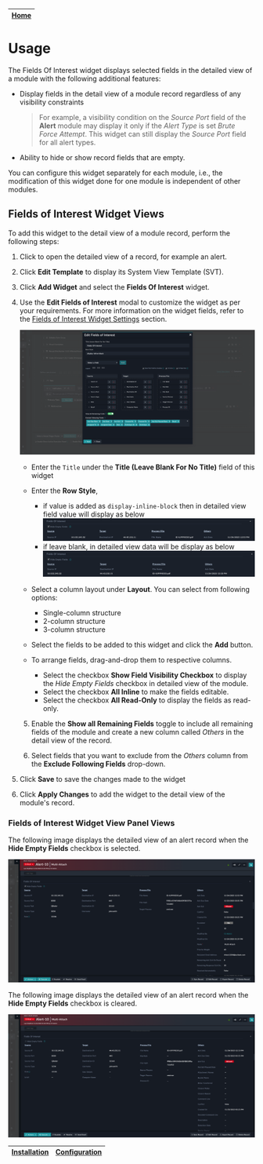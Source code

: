 | [Home](../README.md) |
|----------------------|

# Usage

The Fields Of Interest widget displays selected fields in the detailed view of a module with the following additional features:

- Display fields in the detail view of a module record regardless of any visibility constraints

   >For example, a visibility condition on the *Source Port* field of the **Alert** module may display it only if the *Alert Type* is set *Brute Force Attempt*. This widget can still display the *Source Port* field for all alert types.

- Ability to hide or show record fields that are empty.

You can configure this widget separately for each module, i.e., the modification of this widget done for one module is independent of other modules.

## Fields of Interest Widget Views

To add this widget to the detail view of a module record, perform the following steps:

1. Click to open the detailed view of a record, for example an alert.

2. Click **Edit Template** to display its System View Template (SVT).

3. Click **Add Widget** and select the **Fields Of Interest** widget.

4. Use the **Edit Fields of Interest** modal to customize the widget as per your requirements. For more information on the widget fields, refer to the [Fields of Interest Widget Settings](./setup.md#fields-of-interest-widget-settings) section.

   ![](./media/edit-fields-of-interest.png)

   - Enter the `Title` under the **Title (Leave Blank For No Title)** field of this widget

   - Enter the **Row Style**, 
      - if value is added as `display-inline-block` then in detailed view field value will display as below
      ![](./media/detailed-view-inline.png)
      - if leave blank, in detailed view data will be display as below
      ![](./media/detailed-view-no-inline.png)
    
   - Select a column layout under **Layout**. You can select from following options:
      - Single-column structure
      - 2-column structure
      - 3-column structure

   - Select the fields to be added to this widget and click the **Add** button.
   
   - To arrange fields, drag-and-drop them to respective columns.

      - Select the checkbox **Show Field Visibility Checkbox** to display the *Hide Empty Fields* checkbox in detailed view of the module.
      - Select the checkbox **All Inline** to make the fields editable.
      - Select the checkbox **All Read-Only** to display the fields as read-only.

   5. Enable the **Show all Remaining Fields** toggle to include all remaining fields of the module and create a new column called *Others* in the detail view of the record.

   6. Select fields that you want to exclude from the *Others* column from the **Exclude Following Fields** drop-down.

5. Click **Save** to save the changes made to the widget

6. Click **Apply Changes** to add the widget to the detail view of the module's record.

### Fields of Interest Widget View Panel Views

The following image displays the detailed view of an alert record when the **Hide Empty Fields** checkbox is selected.

![](./media/detailed-view-hidden.png)

The following image displays the detailed view of an alert record when the **Hide Empty Fields** checkbox is cleared.

![](./media/detailed-view.png)

| [Installation](./setup.md#installation) | [Configuration](./setup.md#configuration) |
|-----------------------------------------|-------------------------------------------|